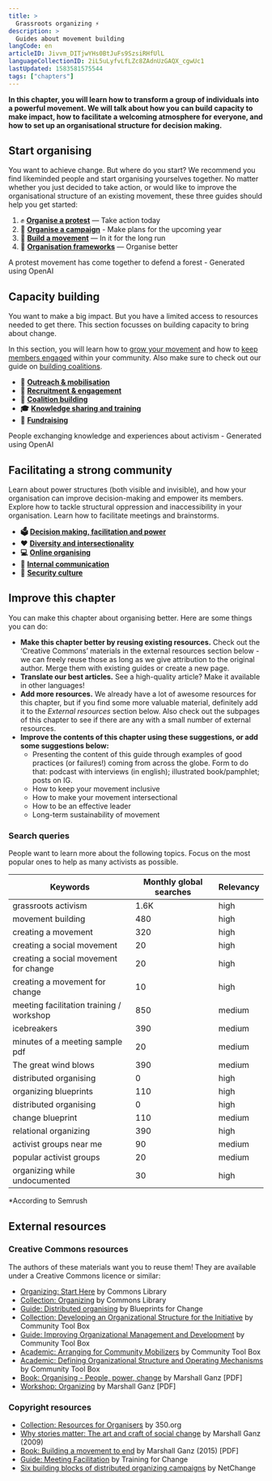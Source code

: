 ```yaml
---
title: >
  Grassroots organizing ⚡️
description: >
  Guides about movement building
langCode: en
articleID: Jivvm_DITjwYHs0BtJuFs9SzsiRHfUlL
languageCollectionID: 2iL5uLyfvLfLZc8ZAdnUzGAQX_cgwUc1
lastUpdated: 1583581575544
tags: ["chapters"]
---
```


**In this chapter, you will learn how to transform a group of individuals into a powerful movement. We will talk about how you can build capacity to make impact, how to facilitate a welcoming atmosphere for everyone, and how to set up an organisational structure for decision making.**

## Start organising

You want to achieve change. But where do you start? We recommend you find likeminded people and start organising yourselves together. No matter whether you just decided to take action, or would like to improve the organisational structure of an existing movement, these three guides should help you get started:

1.  ✊ [**Organise a protest**](/organising/protest) — Take action today
2.  📢 [**Organise a campaign**](/organising/campaign) - Make plans for the upcoming year
3.  **🌊** [**Build a movement**](/organising/build-movement) — In it for the long run
4.  **📄** [**Organisation frameworks**](/organising/frameworks) — Organise better

<div><figcaption>A protest movement has come together to defend a forest - Generated using OpenAI</figcaption></div>

## Capacity building

You want to make a big impact. But you have a limited access to resources needed to get there. This section focusses on building capacity to bring about change.

In this section, you will learn how to [grow your movement](/organising/outreach-mobilisation) and how to [keep members engaged](/organising/recruitment-engagement) within your community. Also make sure to check out our guide on [building coalitions](/organising/coalition-building).

-   **📢** [**Outreach & mobilisation**](/organising/outreach-mobilisation)
-   **💪** [**Recruitment & engagement**](/organising/recruitment-engagement)
-   🙌 [**Coalition building**](/organising/coalition-building)
-   **🎓** [**Knowledge sharing and training**](/organising/knowledge-sharing)
-   **🤑** [**Fundraising**](/organising/fundraising)

<div><figcaption>People exchanging knowledge and experiences about activism - Generated using OpenAI</figcaption></div>

## Facilitating a strong community

Learn about power structures (both visible and invisible), and how your organisation can improve decision-making and empower its members. Explore how to tackle structural oppression and inaccessibility in your organisation. Learn how to facilitate meetings and brainstorms.

-   **🗳** [**Decision making, facilitation and power**](/organising/decisions-and-power)
-   **❤️** [**Diversity and intersectionality**](/organising/diversity)
-   **💻** [**Online organising**](/organising/online)
-   **💬** [**Internal communication**](/organising/internal-communication)
-   🔐 [**Security culture**](/organising/security-culture)

<div></div>

## Improve this chapter

You can make this chapter about organising better. Here are some things you can do:

-   **Make this chapter better by reusing existing resources.** Check out the ‘Creative Commons’ materials in the external resources section below - we can freely reuse those as long as we give attribution to the original author. Merge them with existing guides or create a new page.
-   **Translate our best articles.** See a high-quality article? Make it available in other languages!
-   **Add more resources.** We already have a lot of awesome resources for this chapter, but if you find some more valuable material, definitely add it to the _External resources_ section below. Also check out the subpages of this chapter to see if there are any with a small number of external resources.
-   **Improve the contents of this chapter using these suggestions, or add some suggestions below:**
    -   Presenting the content of this guide through examples of good practices (or failures!) coming from across the globe. Form to do that: podcast with interviews (in english); illustrated book/pamphlet; posts on IG.
    -   How to keep your movement inclusive
    -   How to make your movement intersectional
    -   How to be an effective leader
    -   Long-term sustainability of movement

### Search queries

People want to learn more about the following topics. Focus on the most popular ones to help as many activists as possible.

<div><table><thead><tr><th>Keywords</th><th>Monthly global searches</th><th>Relevancy</th></tr></thead><tbody><tr><td>grassroots activism</td><td>1.6K</td><td>high</td></tr><tr><td>movement building</td><td>480</td><td>high</td></tr><tr><td>creating a movement</td><td>320</td><td>high</td></tr><tr><td>creating a social movement</td><td>20</td><td>high</td></tr><tr><td>creating a social movement for change</td><td>20</td><td>high</td></tr><tr><td>creating a movement for change</td><td>10</td><td>high</td></tr><tr><td>meeting facilitation training / workshop</td><td>850</td><td>medium</td></tr><tr><td>icebreakers</td><td>390</td><td>medium</td></tr><tr><td>minutes of a meeting sample pdf</td><td>20</td><td>medium</td></tr><tr><td>The great wind blows</td><td>390</td><td>medium</td></tr><tr><td>distributed organising</td><td>0</td><td>high</td></tr><tr><td>organizing blueprints</td><td>110</td><td>high</td></tr><tr><td>distributed organising</td><td>0</td><td>high</td></tr><tr><td>change blueprint</td><td>110</td><td>medium</td></tr><tr><td>relational organizing</td><td>390</td><td>high</td></tr><tr><td>activist groups near me</td><td>90</td><td>medium</td></tr><tr><td>popular activist groups</td><td>20</td><td>medium</td></tr><tr><td>organizing while undocumented</td><td>30</td><td>high</td></tr></tbody></table></div>

\*According to Semrush

## External resources

### Creative Commons resources

The authors of these materials want you to reuse them! They are available under a Creative Commons licence or similar:

-   [Organizing: Start Here](https://commonslibrary.org/organising-start-here/) by Commons Library
-   [Collection: Organizing](https://commonslibrary.org/topic/organising/) by Commons Library
-   [Guide: Distributed organising](https://blueprintsfc.org/guide/distributed-organizing/) by Blueprints for Change
-   [Collection: Developing an Organizational Structure for the Initiative](https://ctb.ku.edu/en/table-of-contents/structure/organizational-structure) by Community Tool Box
-   [Guide: Improving Organizational Management and Development](https://ctb.ku.edu/en/improve-organizational-management-and-development) by Community Tool Box
-   [Academic: Arranging for Community Mobilizers](https://ctb.ku.edu/en/best-change-processes/arranging-for-community-mobilizers/overview) by Community Tool Box
-   [Academic: Defining Organizational Structure and Operating Mechanisms](https://ctb.ku.edu/en/best-change-processes/defining-organizational-structure/overview) by Community Tool Box
-   [Book: Organising - People, power, change](https://actionnetwork.org/user_files/user_files/000/041/455/original/organizing_people_power_changeadaptedfromMarshallGanz.pdf) by Marshall Ganz \[PDF\]
-   [Workshop: Organizing](https://projects.iq.harvard.edu/files/ganzorganizing/files/seed_organizing_manual_final_2015_ok_coaching_appendix.pdf) by Marshall Ganz \[PDF\]

### Copyright resources

-   [Collection: Resources for Organisers](https://trainings.350.org/for/organisers/) by 350.org
-   [Why stories matter: The art and craft of social change](https://commonslibrary.org/why-stories-matter-the-art-and-craft-of-social-change/) by Marshall Ganz (2009)
-   [Book: Building a movement to end](https://sustainableequityorgresources.files.wordpress.com/2017/01/building-a-movement-to-end-the-new-jim-crow.pdf) by Marshall Ganz (2015) \[PDF\]
-   [Guide: Meeting Facilitation](https://www.trainingforchange.org/training_tools/meeting-facilitation-the-no-magic-method/) by Training for Change
-   [Six building blocks of distributed organizing campaigns](http://netchange.co/distributed-organizing) by NetChange